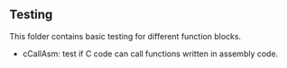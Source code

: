 ## Testing
This folder contains basic testing for different function blocks.
- cCallAsm: test if C code can call functions written in assembly code. 